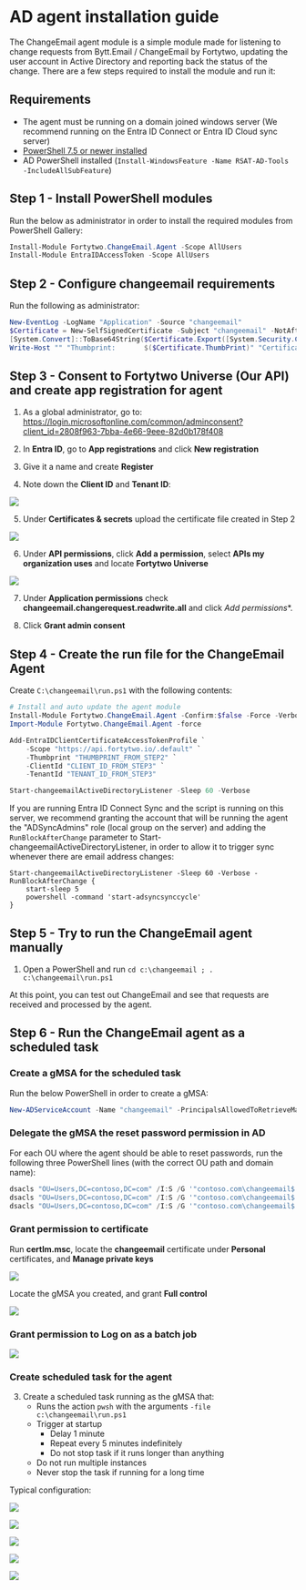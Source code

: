 # AD agent installation guide

The ChangeEmail agent module is a simple module made for listening to change requests from Bytt.Email / ChangeEmail by Fortytwo, updating the user account in Active Directory and reporting back the status of the change. There are a few steps required to install the module and run it:

## Requirements

- The agent must be running on a domain joined windows server (We recommend running on the Entra ID Connect or Entra ID Cloud sync server)
- [PowerShell 7.5 or newer installed](https://learn.microsoft.com/en-us/powershell/scripting/install/installing-powershell-on-windows#msi)
- AD PowerShell installed (```Install-WindowsFeature -Name RSAT-AD-Tools -IncludeAllSubFeature```)

## Step 1 - Install PowerShell modules

Run the below as administrator in order to install the required modules from PowerShell Gallery:

```PowerShell
Install-Module Fortytwo.ChangeEmail.Agent -Scope AllUsers
Install-Module EntraIDAccessToken -Scope AllUsers
```

## Step 2 - Configure changeemail requirements

Run the following as administrator:

```PowerShell
New-EventLog -LogName "Application" -Source "changeemail"
$Certificate = New-SelfSignedCertificate -Subject "changeemail" -NotAfter (Get-Date).AddYears(100)
[System.Convert]::ToBase64String($Certificate.Export([System.Security.Cryptography.X509Certificates.X509ContentType]::Cert), "InsertLineBreaks") | Set-Content -Path "changeemail-$($env:COMPUTERNAME).cer"
Write-Host "" "Thumbprint:       $($Certificate.ThumbPrint)" "Certificate file: changeemail-$($env:COMPUTERNAME).cer" "" -Separator "`n"
```

## Step 3 - Consent to Fortytwo Universe (Our API) and create app registration for agent

1. As a global administrator, go to: https://login.microsoftonline.com/common/adminconsent?client_id=2808f963-7bba-4e66-9eee-82d0b178f408

2. In **Entra ID**, go to **App registrations** and click **New registration**

3. Give it a name and create **Register**

4. Note down the **Client ID** and **Tenant ID**:

![](media/20250905140155.png)

5. Under **Certificates & secrets** upload the certificate file created in Step 2

![](media/20250905140307.png)

6. Under **API permissions**, click **Add a permission**, select **APIs my organization uses** and locate **Fortytwo Universe**

![](media/20250905140407.png)

7. Under **Application permissions** check **changeemail.changerequest.readwrite.all** and click *Add permissions**.

8. Click **Grant admin consent**

## Step 4 - Create the run file for the ChangeEmail Agent

Create ```C:\changeemail\run.ps1``` with the following contents:

```PowerShell
# Install and auto update the agent module
Install-Module Fortytwo.ChangeEmail.Agent -Confirm:$false -Force -Verbose -Scope CurrentUser
Import-Module Fortytwo.ChangeEmail.Agent -force

Add-EntraIDClientCertificateAccessTokenProfile `
    -Scope "https://api.fortytwo.io/.default" `
    -Thumbprint "THUMBPRINT_FROM_STEP2" `
    -ClientId "CLIENT_ID_FROM_STEP3" `
    -TenantId "TENANT_ID_FROM_STEP3"

Start-changeemailActiveDirectoryListener -Sleep 60 -Verbose
```

If you are running Entra ID Connect Sync and the script is running on this server, we recommend granting the account that will be running the agent the "ADSyncAdmins" role (local group on the server) and adding the ```RunBlockAfterChange``` parameter to Start-changeemailActiveDirectoryListener, in order to allow it to trigger sync whenever there are email address changes:

```
Start-changeemailActiveDirectoryListener -Sleep 60 -Verbose -RunBlockAfterChange {
    start-sleep 5
    powershell -command 'start-adsyncsynccycle'
}
```

## Step 5 - Try to run the ChangeEmail agent manually

1. Open a PowerShell and run ```cd c:\changeemail ; . c:\changeemail\run.ps1```

At this point, you can test out ChangeEmail and see that requests are received and processed by the agent.

## Step 6 - Run the ChangeEmail agent as a scheduled task

### Create a gMSA for the scheduled task

Run the below PowerShell in order to create a gMSA:

```PowerShell
New-ADServiceAccount -Name "changeemail" -PrincipalsAllowedToRetrieveManagedPassword "SERVERNAME$" -DNSHostname "bytt.email"
```

### Delegate the gMSA the reset password permission in AD

For each OU where the agent should be able to reset passwords, run the following three PowerShell lines (with the correct OU path and domain name):

```PowerShell
dsacls "OU=Users,DC=contoso,DC=com" /I:S /G '"contoso.com\changeemail$:rpwp;mail";user'
dsacls "OU=Users,DC=contoso,DC=com" /I:S /G '"contoso.com\changeemail$:rpwp;userPrincipalName";user'
dsacls "OU=Users,DC=contoso,DC=com" /I:S /G '"contoso.com\changeemail$:rpwp;proxyAddresses";user'
```

### Grant permission to certificate

Run **certlm.msc**, locate the **changeemail** certificate under **Personal** certificates, and **Manage private keys**

![](media/20250922140138.png)

Locate the gMSA you created, and grant **Full control**

![](media/20250922134853.png)

### Grant permission to Log on as a batch job

![](media/20250922134729.png)

### Create scheduled task for the agent

3. Create a scheduled task running as the gMSA that:
    - Runs the action ```pwsh``` with the arguments ```-file c:\changeemail\run.ps1```
    - Trigger at startup
        - Delay 1 minute
        - Repeat every 5 minutes indefinitely
        - Do not stop task if it runs longer than anything
    - Do not run multiple instances
    - Never stop the task if running for a long time

Typical configuration:

![](media/20250926093225.png)

![](media/20250926093723.png)

![](media/20250926093734.png)

![](media/20250926093754.png)

![](media/20250926093823.png)
